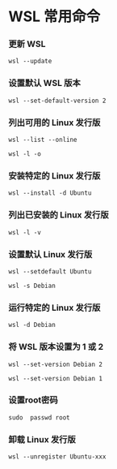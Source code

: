 # WSL 常用命令

### 更新 WSL
``wsl --update``

### 设置默认 WSL 版本
``wsl --set-default-version 2``

### 列出可用的 Linux 发行版
``wsl --list --online``

``wsl -l -o``

### 安装特定的 Linux 发行版
``wsl --install -d Ubuntu``

### 列出已安装的 Linux 发行版
``wsl -l -v``

### 设置默认 Linux 发行版
``wsl --setdefault Ubuntu``

``wsl -s Debian``

### 运行特定的 Linux 发行版
``wsl -d Debian``

### 将 WSL 版本设置为 1 或 2
``wsl --set-version Debian 2``

``wsl --set-version Debian 1``

### 设置root密码
``sudo  passwd root``

### 卸载 Linux 发行版
``wsl --unregister Ubuntu-xxx``
